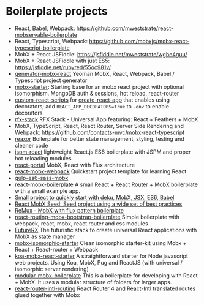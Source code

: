 # Boilerplate projects

* React, Babel, Webpack: https://github.com/mweststrate/react-mobservable-boilerplate
* React, Typescript, Webpack: https://github.com/mobxjs/mobx-react-typescript-boilerplate
* MobX + React JSFiddle: https://jsfiddle.net/mweststrate/wgbe4guu/
* MobX + React JSFiddle with just ES5: https://jsfiddle.net/rubyred/55oc981v/
* [generator-mobx-react](https://www.npmjs.com/package/generator-mobx-react) Yeoman MobX, React, Webpack, Babel / Typescript project generator
* [mobx-starter](https://github.com/nightwolfz/mobx-starter): Starting base for an mobx react project with optional isomorphism. MongoDB auth & sessions, hot reload, react-router
* [custom-react-scripts](https://www.npmjs.com/package/custom-react-scripts) for [create-react-app](https://github.com/facebookincubator/create-react-app) that enables using decorators; add `REACT_APP_DECORATORS=true` to `.env` to enable decorators.
* [rfx-stack](https://github.com/foxhound87/rfx-stack) RFX Stack - Universal App featuring: React + Feathers + MobX
* MobX, TypeScript, React, React Router, Server Side Rendering and Webpack: https://github.com/contacts-mvc/mobx-react-typescript
* [reaxor](https://github.com/KadoBOT/reaxor) Boilerplate for better state management, styling, testing and cleaner code
* [jspm-react](https://github.com/capaj/jspm-react) lightweight React.js ES6 boilerplate with JSPM and proper hot reloading modules
* [react-portal](https://github.com/vinej/react-portal) MobX, React with Flux architecture
* [react-mobx-webpack](https://github.com/tapos007/ReactJS-MobX-Webpack-Boilerplate/tree/master/app/store) Quickstart project template for learning React
* [gulp-es6-sass-mobx](https://github.com/pixelkritzel/gulp_es6_sass_boilerplate)
* [react-mobx-boilerplate](https://github.com/osenvosem/react-mobx-boilerplate) A small React + React Router + MobX boilerplate with a small example app.
* [Small project to quickly start with deku, MobX, JSX, ES6, Babel](https://github.com/micnews/mobx-deku-boilerplate)
* [React MobX Seed: Seed project using a wide set of best practices](https://github.com/sapientglobalmarkets/react-mobx-seed)
* [ReMux - MobX with flux pattern boilerplate](https://github.com/vinej/react-remux)
* [react-routing-mobx-bootstrap-boilerplate](https://github.com/tranqy/react-routing-mobx-bootstrap-boilerplate) Simple boilerplate with webpack, react, mobx, react router and css modules
* [FutureRX](https://github.com/iam4x/futureRX) The futuristic stack to create universal React applications with MobX as state manager
* [mobx-isomorphic-starter](https://github.com/Xerios/mobx-isomorphic-starter) Clean isomorphic starter-kit using Mobx + React + React-router + Webpack
* [koa-mobx-react-starter](https://github.com/lostpebble/koa-mobx-react-starter) A straightforward starter for Node javascript web projects. Using Koa, MobX, Pug and ReactJS (with universal / isomorphic server rendering)
* [modular-mobx-boilerplate](https://github.com/code-shoily/modular-mobx-boilerplate) This is a boilerplate for developing with React + MobX. It uses a modular structure of folders for larger apps.
* [react-router-intl-routing](https://github.com/jamiehill/react-router-intl-routing) React Router 4 and React-Intl translated routes glued together with Mobx
